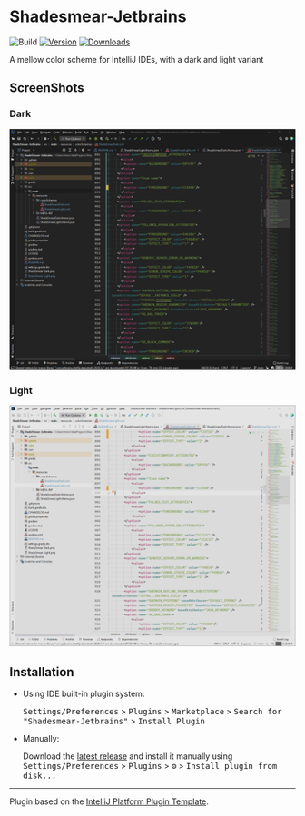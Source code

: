 # Shadesmear-Jetbrains

![Build](https://github.com/HiRoS-neko/Shadesmear-Jetbrains/workflows/Build/badge.svg)
[![Version](https://img.shields.io/jetbrains/plugin/v/17830-shadesmear-themes.svg)](https://plugins.jetbrains.com/plugin/17830-shadesmear-themes)
[![Downloads](https://img.shields.io/jetbrains/plugin/d/17830-shadesmear-themes.svg)](https://plugins.jetbrains.com/plugin/17830-shadesmear-themes)

<!-- Plugin description -->
A mellow color scheme for IntelliJ IDEs, with a dark and light variant 
<!-- Plugin description end -->

## ScreenShots

### Dark

![Dark Screeenshot](ShadeSmear-Dark.png)

### Light

![Light Screeenshot](ShadeSmear-Light.png)

## Installation

- Using IDE built-in plugin system:
  
  <kbd>Settings/Preferences</kbd> > <kbd>Plugins</kbd> > <kbd>Marketplace</kbd> > <kbd>Search for "Shadesmear-Jetbrains"</kbd> >
  <kbd>Install Plugin</kbd>
  
- Manually:

  Download the [latest release](https://github.com/HiRoS-neko/Shadesmear-Jetbrains/releases/latest) and install it manually using
  <kbd>Settings/Preferences</kbd> > <kbd>Plugins</kbd> > <kbd>⚙️</kbd> > <kbd>Install plugin from disk...</kbd>


---
Plugin based on the [IntelliJ Platform Plugin Template][template].

[template]: https://github.com/JetBrains/intellij-platform-plugin-template
